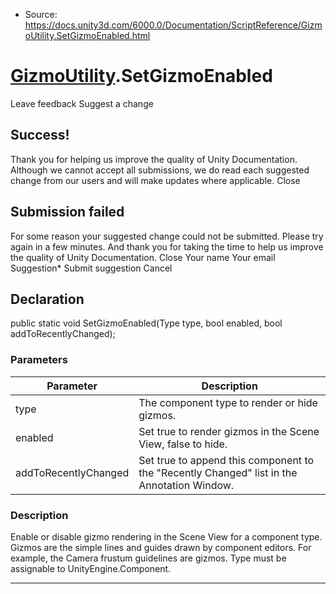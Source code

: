 * Source: https://docs.unity3d.com/6000.0/Documentation/ScriptReference/GizmoUtility.SetGizmoEnabled.html

#  [GizmoUtility](https://docs.unity3d.com/6000.0/Documentation/ScriptReference/GizmoUtility.html).SetGizmoEnabled
Leave feedback
Suggest a change
## Success!
Thank you for helping us improve the quality of Unity Documentation. Although we cannot accept all submissions, we do read each suggested change from our users and will make updates where applicable.
Close
## Submission failed
For some reason your suggested change could not be submitted. Please <a>try again</a> in a few minutes. And thank you for taking the time to help us improve the quality of Unity Documentation.
Close
Your name Your email Suggestion* Submit suggestion
Cancel
## Declaration
public static void SetGizmoEnabled(Type type, bool enabled, bool addToRecentlyChanged); 
### Parameters
Parameter | Description  
---|---  
type | The component type to render or hide gizmos.  
enabled | Set true to render gizmos in the Scene View, false to hide.  
addToRecentlyChanged | Set true to append this component to the "Recently Changed" list in the Annotation Window.  
### Description
Enable or disable gizmo rendering in the Scene View for a component type. Gizmos are the simple lines and guides drawn by component editors. For example, the Camera frustum guidelines are gizmos.
Type must be assignable to UnityEngine.Component.
* * *
